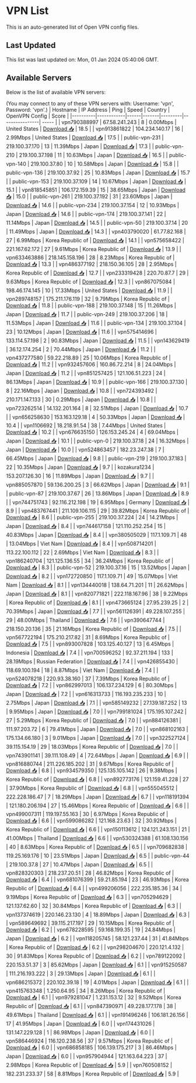 # VPN List

This is an auto-generated list of Open VPN config files.

## Last Updated

This list was last updated on: Mon, 01 Jan 2024 05:40:06 GMT.

## Available Servers

Below is the list of available VPN servers:

(You may connect to any of these VPN servers with: Username: 'vpn', Password: 'vpn'.)
| Hostname | IP Address | Ping | Speed | Country | OpenVPN Config | Score |
|----------|------------|------|-------|---------|----------------| ----- |
| vpn790388997 | 67.58.241.243 | 8 | 0.00Mbps | United States | [Download 📥](./configs/server_0_US.ovpn) | 18.5 |
| vpn913861822 | 104.234.140.17 | 16 | 2.99Mbps | United States | [Download 📥](./configs/server_1_US.ovpn) | 17.5 |
| public-vpn-231 | 219.100.37.170 | 13 | 11.39Mbps | Japan | [Download 📥](./configs/server_2_JP.ovpn) | 17.3 |
| public-vpn-210 | 219.100.37.198 | 11 | 10.63Mbps | Japan | [Download 📥](./configs/server_3_JP.ovpn) | 16.5 |
| public-vpn-140 | 219.100.37.80 | 10 | 10.58Mbps | Japan | [Download 📥](./configs/server_4_JP.ovpn) | 15.8 |
| public-vpn-136 | 219.100.37.92 | 25 | 10.83Mbps | Japan | [Download 📥](./configs/server_5_JP.ovpn) | 15.7 |
| public-vpn-153 | 219.100.37.109 | 14 | 10.67Mbps | Japan | [Download 📥](./configs/server_6_JP.ovpn) | 15.1 |
| vpn818545851 | 106.172.159.39 | 15 | 38.65Mbps | Japan | [Download 📥](./configs/server_7_JP.ovpn) | 15.0 |
| public-vpn-261 | 219.100.37.192 | 31 | 23.60Mbps | Japan | [Download 📥](./configs/server_8_JP.ovpn) | 14.6 |
| public-vpn-234 | 219.100.37.154 | 12 | 10.93Mbps | Japan | [Download 📥](./configs/server_9_JP.ovpn) | 14.6 |
| public-vpn-174 | 219.100.37.141 | 22 | 11.14Mbps | Japan | [Download 📥](./configs/server_10_JP.ovpn) | 14.5 |
| public-vpn-50 | 219.100.37.14 | 20 | 11.49Mbps | Japan | [Download 📥](./configs/server_11_JP.ovpn) | 14.3 |
| vpn403790020 | 61.77.82.168 | 27 | 6.99Mbps | Korea Republic of | [Download 📥](./configs/server_12_KR.ovpn) | 14.1 |
| vpn575658422 | 221.167.62.172 | 27 | 9.61Mbps | Korea Republic of | [Download 📥](./configs/server_13_KR.ovpn) | 13.9 |
| vpn633463886 | 218.145.158.196 | 28 | 8.23Mbps | Korea Republic of | [Download 📥](./configs/server_14_KR.ovpn) | 13.3 |
| vpn486377192 | 218.150.36.105 | 28 | 2.95Mbps | Korea Republic of | [Download 📥](./configs/server_15_KR.ovpn) | 12.7 |
| vpn233319428 | 220.70.87.7 | 29 | 9.63Mbps | Korea Republic of | [Download 📥](./configs/server_16_KR.ovpn) | 12.3 |
| vpn867075084 | 198.46.174.145 | 10 | 17.33Mbps | United States | [Download 📥](./configs/server_17_US.ovpn) | 11.9 |
| vpn289748157 | 175.211.176.119 | 32 | 9.79Mbps | Korea Republic of | [Download 📥](./configs/server_18_KR.ovpn) | 11.8 |
| public-vpn-188 | 219.100.37.148 | 15 | 11.26Mbps | Japan | [Download 📥](./configs/server_19_JP.ovpn) | 11.7 |
| public-vpn-249 | 219.100.37.206 | 18 | 11.53Mbps | Japan | [Download 📥](./configs/server_20_JP.ovpn) | 11.6 |
| public-vpn-134 | 219.100.37.104 | 23 | 10.12Mbps | Japan | [Download 📥](./configs/server_21_JP.ovpn) | 11.6 |
| vpn575414696 | 133.114.57.198 | 2 | 90.83Mbps | Japan | [Download 📥](./configs/server_22_JP.ovpn) | 11.5 |
| vpn143629419 | 36.12.174.254 | 2 | 70.44Mbps | Japan | [Download 📥](./configs/server_23_JP.ovpn) | 11.2 |
| vpn437277580 | 59.22.218.89 | 25 | 10.06Mbps | Korea Republic of | [Download 📥](./configs/server_24_KR.ovpn) | 11.2 |
| vpn932457606 | 160.86.72.214 | 8 | 24.04Mbps | Japan | [Download 📥](./configs/server_25_JP.ovpn) | 11.2 |
| vpn851257425 | 121.106.51.223 | 24 | 86.13Mbps | Japan | [Download 📥](./configs/server_26_JP.ovpn) | 10.9 |
| public-vpn-166 | 219.100.37.130 | 8 | 22.16Mbps | Japan | [Download 📥](./configs/server_27_JP.ovpn) | 10.8 |
| vpn724393492 | 210.171.147.133 | 30 | 0.29Mbps | Japan | [Download 📥](./configs/server_28_JP.ovpn) | 10.8 |
| vpn723262514 | 14.132.201.164 | 8 | 32.51Mbps | Japan | [Download 📥](./configs/server_29_JP.ovpn) | 10.7 |
| vpn656258630 | 153.163.129.18 | 4 | 50.33Mbps | Japan | [Download 📥](./configs/server_30_JP.ovpn) | 10.4 |
| vpn1106692 | 18.218.91.54 | 38 | 7.44Mbps | United States | [Download 📥](./configs/server_31_US.ovpn) | 10.2 |
| vpn676635150 | 126.153.245.24 | 4 | 69.04Mbps | Japan | [Download 📥](./configs/server_32_JP.ovpn) | 10.1 |
| public-vpn-0 | 219.100.37.18 | 24 | 16.32Mbps | Japan | [Download 📥](./configs/server_33_JP.ovpn) | 10.0 |
| vpn524863457 | 182.23.247.38 | 7 | 66.45Mbps | Japan | [Download 📥](./configs/server_34_JP.ovpn) | 9.8 |
| public-vpn-219 | 219.100.37.183 | 22 | 10.35Mbps | Japan | [Download 📥](./configs/server_35_JP.ovpn) | 9.7 |
| kozakura1234 | 153.207.126.30 | 16 | 11.89Mbps | Japan | [Download 📥](./configs/server_36_JP.ovpn) | 9.7 |
| vpn885057870 | 59.136.200.25 | 3 | 66.62Mbps | Japan | [Download 📥](./configs/server_37_JP.ovpn) | 9.1 |
| public-vpn-87 | 219.100.37.67 | 26 | 13.86Mbps | Japan | [Download 📥](./configs/server_38_JP.ovpn) | 8.9 |
| vpn744751743 | 92.116.212.198 | 19 | 6.95Mbps | Germany | [Download 📥](./configs/server_39_DE.ovpn) | 8.9 |
| vpn483767441 | 211.109.106.115 | 29 | 39.82Mbps | Korea Republic of | [Download 📥](./configs/server_40_KR.ovpn) | 8.6 |
| public-vpn-255 | 219.100.37.224 | 24 | 14.21Mbps | Japan | [Download 📥](./configs/server_41_JP.ovpn) | 8.4 |
| vpn744617158 | 121.110.252.254 | 15 | 40.83Mbps | Japan | [Download 📥](./configs/server_42_JP.ovpn) | 8.4 |
| vpn380505029 | 117.1.109.71 | 48 | 13.04Mbps | Viet Nam | [Download 📥](./configs/server_43_VN.ovpn) | 8.4 |
| vpn508714201 | 113.22.100.112 | 22 | 2.69Mbps | Viet Nam | [Download 📥](./configs/server_44_VN.ovpn) | 8.3 |
| vpn186240704 | 121.125.136.55 | 34 | 36.24Mbps | Korea Republic of | [Download 📥](./configs/server_45_KR.ovpn) | 8.3 |
| public-vpn-52 | 219.100.37.16 | 15 | 13.52Mbps | Japan | [Download 📥](./configs/server_46_JP.ovpn) | 8.2 |
| vpn172720850 | 117.1.109.71 | 49 | 15.07Mbps | Viet Nam | [Download 📥](./configs/server_47_VN.ovpn) | 8.1 |
| vpn134440018 | 138.64.71.201 | 11 | 26.62Mbps | Japan | [Download 📥](./configs/server_48_JP.ovpn) | 8.1 |
| vpn820771821 | 222.118.167.96 | 38 | 9.22Mbps | Korea Republic of | [Download 📥](./configs/server_49_KR.ovpn) | 8.1 |
| vpn473665124 | 27.95.239.25 | 2 | 70.39Mbps | Japan | [Download 📥](./configs/server_50_JP.ovpn) | 7.7 |
| vpn561126391 | 49.228.107.255 | 29 | 48.00Mbps | Thailand | [Download 📥](./configs/server_51_TH.ovpn) | 7.6 |
| vpn390647744 | 218.150.20.136 | 35 | 21.16Mbps | Korea Republic of | [Download 📥](./configs/server_52_KR.ovpn) | 7.5 |
| vpn567722194 | 175.210.217.82 | 31 | 8.69Mbps | Korea Republic of | [Download 📥](./configs/server_53_KR.ovpn) | 7.5 |
| vpn893007828 | 103.125.40.127 | 13 | 6.45Mbps | Indonesia | [Download 📥](./configs/server_54_ID.ovpn) | 7.4 |
| vpn700596252 | 92.37.211.194 | 133 | 28.19Mbps | Russian Federation | [Download 📥](./configs/server_55_RU.ovpn) | 7.4 |
| vpn426855430 | 118.69.100.194 | 18 | 8.87Mbps | Viet Nam | [Download 📥](./configs/server_56_VN.ovpn) | 7.4 |
| vpn524078218 | 220.93.38.160 | 37 | 7.39Mbps | Korea Republic of | [Download 📥](./configs/server_57_KR.ovpn) | 7.2 |
| vpn862997013 | 106.137.234.129 | 6 | 80.30Mbps | Japan | [Download 📥](./configs/server_58_JP.ovpn) | 7.2 |
| vpn616313733 | 116.193.235.233 | 10 | 2.75Mbps | Japan | [Download 📥](./configs/server_59_JP.ovpn) | 7.1 |
| vpn585149232 | 27.139.187.252 | 13 | 9.95Mbps | Japan | [Download 📥](./configs/server_60_JP.ovpn) | 7.0 |
| vpn799181024 | 175.195.107.242 | 27 | 5.29Mbps | Korea Republic of | [Download 📥](./configs/server_61_KR.ovpn) | 7.0 |
| vpn884126381 | 111.97.203.72 | 6 | 79.41Mbps | Japan | [Download 📥](./configs/server_62_JP.ovpn) | 7.0 |
| vpn868102163 | 175.134.66.180 | 3 | 9.01Mbps | Japan | [Download 📥](./configs/server_63_JP.ovpn) | 7.0 |
| vpn322527124 | 39.115.154.19 | 29 | 18.03Mbps | Korea Republic of | [Download 📥](./configs/server_64_KR.ovpn) | 7.0 |
| vpn743901141 | 39.111.108.49 | 4 | 72.64Mbps | Japan | [Download 📥](./configs/server_65_JP.ovpn) | 6.9 |
| vpn816880744 | 211.226.185.202 | 31 | 9.67Mbps | Korea Republic of | [Download 📥](./configs/server_66_KR.ovpn) | 6.8 |
| vpn934579350 | 125.135.105.142 | 26 | 9.38Mbps | Korea Republic of | [Download 📥](./configs/server_67_KR.ovpn) | 6.8 |
| vpn892773176 | 121.159.41.228 | 27 | 37.90Mbps | Korea Republic of | [Download 📥](./configs/server_68_KR.ovpn) | 6.8 |
| vpn555045512 | 222.228.186.47 | 7 | 18.29Mbps | Japan | [Download 📥](./configs/server_69_JP.ovpn) | 6.7 |
| vpn118191394 | 121.180.206.194 | 27 | 15.46Mbps | Korea Republic of | [Download 📥](./configs/server_70_KR.ovpn) | 6.6 |
| vpn499007311 | 119.197.55.163 | 30 | 6.97Mbps | Korea Republic of | [Download 📥](./configs/server_71_KR.ovpn) | 6.6 |
| vpn599086282 | 121.168.23.63 | 32 | 30.92Mbps | Korea Republic of | [Download 📥](./configs/server_72_KR.ovpn) | 6.6 |
| vpn150113612 | 124.121.243.151 | 21 | 41.00Mbps | Thailand | [Download 📥](./configs/server_73_TH.ovpn) | 6.6 |
| vpn530324388 | 61.108.130.156 | 40 | 8.63Mbps | Korea Republic of | [Download 📥](./configs/server_74_KR.ovpn) | 6.5 |
| vpn709682838 | 119.25.169.176 | 10 | 23.51Mbps | Japan | [Download 📥](./configs/server_75_JP.ovpn) | 6.5 |
| public-vpn-44 | 219.100.37.8 | 27 | 10.47Mbps | Japan | [Download 📥](./configs/server_76_JP.ovpn) | 6.5 |
| vpn828320303 | 218.237.20.51 | 28 | 46.82Mbps | Korea Republic of | [Download 📥](./configs/server_77_KR.ovpn) | 6.4 |
| vpn681076399 | 59.21.85.194 | 23 | 46.93Mbps | Korea Republic of | [Download 📥](./configs/server_78_KR.ovpn) | 6.4 |
| vpn499206056 | 222.235.185.36 | 34 | 9.19Mbps | Korea Republic of | [Download 📥](./configs/server_79_KR.ovpn) | 6.3 |
| vpn705294629 | 121.137.62.60 | 32 | 30.84Mbps | Korea Republic of | [Download 📥](./configs/server_80_KR.ovpn) | 6.3 |
| vpn137374619 | 220.146.23.130 | 4 | 18.89Mbps | Japan | [Download 📥](./configs/server_81_JP.ovpn) | 6.3 |
| vpn589649692 | 39.115.217.197 | 29 | 10.15Mbps | Korea Republic of | [Download 📥](./configs/server_82_KR.ovpn) | 6.2 |
| vpn678228595 | 59.168.199.35 | 19 | 24.84Mbps | Japan | [Download 📥](./configs/server_83_JP.ovpn) | 6.2 |
| vpn118205745 | 58.121.237.44 | 31 | 41.84Mbps | Korea Republic of | [Download 📥](./configs/server_84_KR.ovpn) | 6.2 |
| vpn298204670 | 220.121.4.132 | 30 | 91.83Mbps | Korea Republic of | [Download 📥](./configs/server_85_KR.ovpn) | 6.2 |
| vpn789122092 | 220.153.51.37 | 3 | 85.62Mbps | Japan | [Download 📥](./configs/server_86_JP.ovpn) | 6.1 |
| vpn915250587 | 111.216.193.222 | 3 | 29.13Mbps | Japan | [Download 📥](./configs/server_87_JP.ovpn) | 6.1 |
| vpn686215372 | 220.102.39.18 | 19 | 4.01Mbps | Japan | [Download 📥](./configs/server_88_JP.ovpn) | 6.1 |
| vpn415763348 | 1.250.64.95 | 34 | 8.26Mbps | Korea Republic of | [Download 📥](./configs/server_89_KR.ovpn) | 6.1 |
| vpn979281047 | 1.231.153.12 | 32 | 9.52Mbps | Korea Republic of | [Download 📥](./configs/server_90_KR.ovpn) | 6.1 |
| vpn847390971 | 49.228.177.178 | 38 | 49.61Mbps | Thailand | [Download 📥](./configs/server_91_TH.ovpn) | 6.1 |
| vpn191496246 | 106.181.26.156 | 17 | 41.95Mbps | Japan | [Download 📥](./configs/server_92_JP.ovpn) | 6.0 |
| vpn174431026 | 131.147.229.128 | 1 | 86.98Mbps | Japan | [Download 📥](./configs/server_93_JP.ovpn) | 6.0 |
| vpn586446924 | 116.120.238.56 | 37 | 9.57Mbps | Korea Republic of | [Download 📥](./configs/server_94_KR.ovpn) | 6.0 |
| vpn686858185 | 106.139.175.217 | 3 | 86.46Mbps | Japan | [Download 📥](./configs/server_95_JP.ovpn) | 6.0 |
| vpn957904944 | 121.163.64.223 | 37 | 2.98Mbps | Korea Republic of | [Download 📥](./configs/server_96_KR.ovpn) | 5.9 |
| vpn760508152 | 182.231.233.37 | 58 | 8.81Mbps | Korea Republic of | [Download 📥](./configs/server_97_KR.ovpn) | 5.9 |
